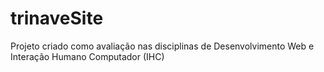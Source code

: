 # trinaveSite
Projeto criado como avaliação nas disciplinas de Desenvolvimento Web e Interação Humano Computador (IHC)
